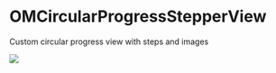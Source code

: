 # OMCircularProgressStepperView
Custom circular progress view with steps and images

![](https://github.com/jaouahbi/OMCircularProgressStepperView/blob/master/ScreenShot/ScreenShot.png)

